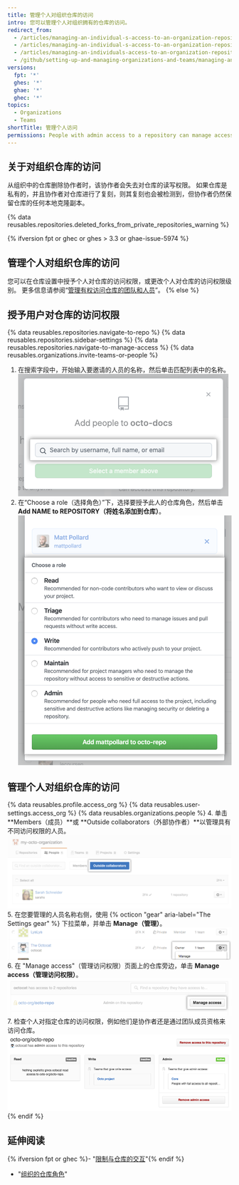 ```yaml
---
title: 管理个人对组织仓库的访问
intro: 您可以管理个人对组织拥有的仓库的访问。
redirect_from:
  - /articles/managing-an-individual-s-access-to-an-organization-repository-early-access-program
  - /articles/managing-an-individual-s-access-to-an-organization-repository
  - /articles/managing-an-individuals-access-to-an-organization-repository
  - /github/setting-up-and-managing-organizations-and-teams/managing-an-individuals-access-to-an-organization-repository
versions:
  fpt: '*'
  ghes: '*'
  ghae: '*'
  ghec: '*'
topics:
  - Organizations
  - Teams
shortTitle: 管理个人访问
permissions: People with admin access to a repository can manage access to the repository.
---
```


## 关于对组织仓库的访问

从组织中的仓库删除协作者时，该协作者会失去对仓库的读写权限。 如果仓库是私有的，并且协作者对仓库进行了复刻，则其复刻也会被检测到，但协作者仍然保留仓库的任何本地克隆副本。

{% data reusables.repositories.deleted_forks_from_private_repositories_warning %}

{% ifversion fpt or ghec or ghes > 3.3 or ghae-issue-5974 %}
## 管理个人对组织仓库的访问
您可以在仓库设置中授予个人对仓库的访问权限，或更改个人对仓库的访问权限级别。 更多信息请参阅“[管理有权访问仓库的团队和人员](/repositories/managing-your-repositorys-settings-and-features/managing-repository-settings/managing-teams-and-people-with-access-to-your-repository)”。
{% else %}
## 授予用户对仓库的访问权限

{% data reusables.repositories.navigate-to-repo %}
{% data reusables.repositories.sidebar-settings %}
{% data reusables.repositories.navigate-to-manage-access %}
{% data reusables.organizations.invite-teams-or-people %}
1. 在搜索字段中，开始输入要邀请的人员的名称，然后单击匹配列表中的名称。 ![用于输入要邀请加入仓库的团队或人员名称的搜索字段](/assets/images/help/repository/manage-access-invite-search-field.png)
6. 在“Choose a role（选择角色）”下，选择要授予此人的仓库角色，然后单击 **Add NAME to REPOSITORY（将姓名添加到仓库）**。 ![为团队或人员选择权限](/assets/images/help/repository/manage-access-invite-choose-role-add.png)

## 管理个人对组织仓库的访问

{% data reusables.profile.access_org %}
{% data reusables.user-settings.access_org %}
{% data reusables.organizations.people %}
4. 单击 **Members（成员）**或 **Outside collaborators（外部协作者）**以管理具有不同访问权限的人员。 ![邀请成员或外部协作者参加组织的按钮](/assets/images/help/organizations/select-outside-collaborators.png)
5. 在您要管理的人员名称右侧，使用 {% octicon "gear" aria-label="The Settings gear" %} 下拉菜单，并单击 **Manage（管理）**。 ![管理访问链接](/assets/images/help/organizations/member-manage-access.png)
6. 在 "Manage access"（管理访问权限）页面上的仓库旁边，单击 **Manage access（管理访问权限）**。 ![管理对仓库的访问权限按钮](/assets/images/help/organizations/repository-manage-access.png)
7. 检查个人对指定仓库的访问权限，例如他们是协作者还是通过团队成员资格来访问仓库。 ![用户的仓库访问矩阵](/assets/images/help/organizations/repository-access-matrix-for-user.png)
{% endif %}
## 延伸阅读

{% ifversion fpt or ghec %}- "[限制与仓库的交互](/articles/limiting-interactions-with-your-repository)"{% endif %}
- "[组织的仓库角色](/organizations/managing-access-to-your-organizations-repositories/repository-roles-for-an-organization)"
